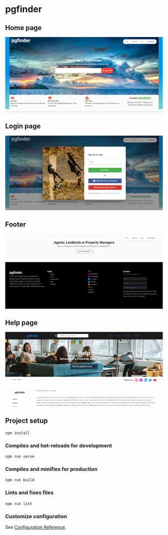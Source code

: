 # pgfinder

## Home page
![alt text](https://github.com/abhishekverma0102/PgFinder/blob/master/img/home.png)
## Login page
![alt text](https://github.com/abhishekverma0102/PgFinder/blob/master/img/login.png)
## Footer
![alt text](https://github.com/abhishekverma0102/PgFinder/blob/master/img/footer.png)
## Help page
![alt text](https://github.com/abhishekverma0102/PgFinder/blob/master/img/help.png)

## Project setup
```
npm install
```

### Compiles and hot-reloads for development
```
npm run serve
```

### Compiles and minifies for production
```
npm run build
```

### Lints and fixes files
```
npm run lint
```

### Customize configuration
See [Configuration Reference](https://cli.vuejs.org/config/).
